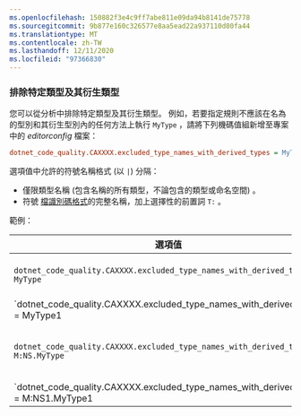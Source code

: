 ```yaml
---
ms.openlocfilehash: 150882f3e4c9ff7abe811e09da94b8141de75778
ms.sourcegitcommit: 9b877e160c326577e8aa5ead22a937110d80fa44
ms.translationtype: MT
ms.contentlocale: zh-TW
ms.lasthandoff: 12/11/2020
ms.locfileid: "97366830"
---
```

### <a name="exclude-specific-types-and-their-derived-types"></a>排除特定類型及其衍生類型

您可以從分析中排除特定類型及其衍生類型。 例如，若要指定規則不應該在名為的型別和其衍生型別內的任何方法上執行 `MyType` ，請將下列機碼值組新增至專案中的 *editorconfig* 檔案：

```ini
dotnet_code_quality.CAXXXX.excluded_type_names_with_derived_types = MyType
```

選項值中允許的符號名稱格式 (以 `|`) 分隔：

- 僅限類型名稱 (包含名稱的所有類型，不論包含的類型或命名空間) 。
- 符號 [檔識別碼格式](../../docs/csharp/programming-guide/xmldoc/processing-the-xml-file.md#id-strings)的完整名稱，加上選擇性的前置詞 `T:` 。

範例：

| 選項值 | 摘要 |
| --- | --- |
|`dotnet_code_quality.CAXXXX.excluded_type_names_with_derived_types = MyType` | 符合所有名稱 `MyType` 和所有衍生類型的類型。 |
|`dotnet_code_quality.CAXXXX.excluded_type_names_with_derived_types = MyType1|MyType2` | 會比對所有名稱為 `MyType1` 或的型別 `MyType2` ，以及它們的所有衍生類型。 |
|`dotnet_code_quality.CAXXXX.excluded_type_names_with_derived_types = M:NS.MyType` | `MyType`使用指定的完整名稱和其所有衍生型別比對特定型別。 |
|`dotnet_code_quality.CAXXXX.excluded_type_names_with_derived_types = M:NS1.MyType1|M:NS2.MyType2` | 符合特定 `MyType1` 型別和 `MyType2` 個別的完整名稱，以及它們的所有衍生類型。 |
